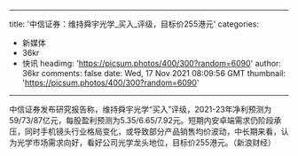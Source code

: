 
---
title: '中信证券：维持舜宇光学_买入_评级，目标价255港元'
categories: 
 - 新媒体
 - 36kr
 - 快讯
headimg: 'https://picsum.photos/400/300?random=6090'
author: 36kr
comments: false
date: Wed, 17 Nov 2021 08:09:56 GMT
thumbnail: 'https://picsum.photos/400/300?random=6090'
---

<div>   
中信证券发布研究报告称，维持舜宇光学“买入”评级，2021-23年净利预测为59/73/87亿元，每股盈利预测为5.35/6.65/7.92元。短期内安卓端需求仍阶段承压，同时手机镜头行业格局变化，或导致部分产品销售均价波动，中长期来看，认为光学市场需求向好，看好公司光学龙头地位，目标价255港元。（新浪财经）  
</div>
            